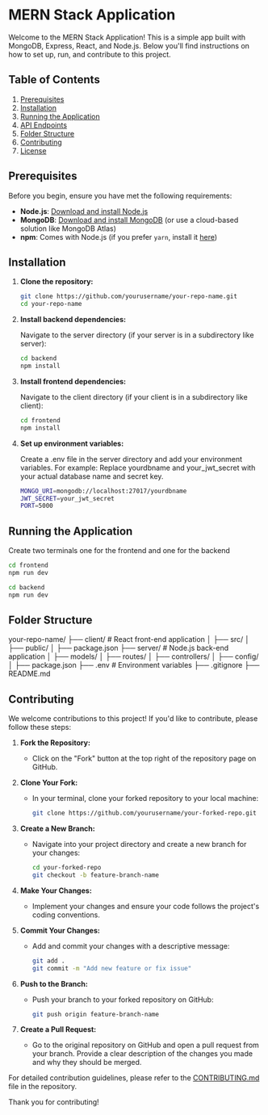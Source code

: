 # MERN Stack Application

Welcome to the MERN Stack Application! This is a simple app built with MongoDB, Express, React, and Node.js. Below you'll find instructions on how to set up, run, and contribute to this project.

## Table of Contents

1. [Prerequisites](#prerequisites)
2. [Installation](#installation)
3. [Running the Application](#running-the-application)
4. [API Endpoints](#api-endpoints)
5. [Folder Structure](#folder-structure)
6. [Contributing](#contributing)
7. [License](#license)

## Prerequisites

Before you begin, ensure you have met the following requirements:

- **Node.js**: [Download and install Node.js](https://nodejs.org/)
- **MongoDB**: [Download and install MongoDB](https://www.mongodb.com/try/download/community) (or use a cloud-based solution like MongoDB Atlas)
- **npm**: Comes with Node.js (if you prefer `yarn`, install it [here](https://classic.yarnpkg.com/en/docs/install/))

## Installation

1. **Clone the repository:**

   ```bash
   git clone https://github.com/yourusername/your-repo-name.git
   cd your-repo-name
   ```

2. **Install backend dependencies:**

   Navigate to the server directory (if your server is in a subdirectory like server):

   ```bash
   cd backend
   npm install
   ```

3. **Install frontend dependencies:**

   Navigate to the client directory (if your client is in a subdirectory like client):

   ```bash
   cd frontend
   npm install
   ```

4. **Set up environment variables:**

   Create a .env file in the server directory and add your environment variables. For example:
   Replace yourdbname and your_jwt_secret with your actual database name and secret key.

   ```bash
   MONGO_URI=mongodb://localhost:27017/yourdbname
   JWT_SECRET=your_jwt_secret
   PORT=5000
   ```

## Running the Application

  Create two terminals one for the frontend and one for the backend

   ```bash
   cd frontend
   npm run dev
   ```

   ```bash
   cd backend
   npm run dev
   ```
   
## Folder Structure

  your-repo-name/
  ├── client/          # React front-end application
  │   ├── src/
  │   ├── public/
  │   ├── package.json
  ├── server/          # Node.js back-end application
  │   ├── models/
  │   ├── routes/
  │   ├── controllers/
  │   ├── config/
  │   ├── package.json
  ├── .env             # Environment variables
  ├── .gitignore
  ├── README.md



  ## Contributing

We welcome contributions to this project! If you'd like to contribute, please follow these steps:

1. **Fork the Repository:**
   - Click on the "Fork" button at the top right of the repository page on GitHub.

2. **Clone Your Fork:**
   - In your terminal, clone your forked repository to your local machine:
     ```bash
     git clone https://github.com/yourusername/your-forked-repo.git
     ```

3. **Create a New Branch:**
   - Navigate into your project directory and create a new branch for your changes:
     ```bash
     cd your-forked-repo
     git checkout -b feature-branch-name
     ```

4. **Make Your Changes:**
   - Implement your changes and ensure your code follows the project's coding conventions.

5. **Commit Your Changes:**
   - Add and commit your changes with a descriptive message:
     ```bash
     git add .
     git commit -m "Add new feature or fix issue"
     ```

6. **Push to the Branch:**
   - Push your branch to your forked repository on GitHub:
     ```bash
     git push origin feature-branch-name
     ```

7. **Create a Pull Request:**
   - Go to the original repository on GitHub and open a pull request from your branch. Provide a clear description of the changes you made and why they should be merged.

For detailed contribution guidelines, please refer to the [CONTRIBUTING.md](CONTRIBUTING.md) file in the repository.

Thank you for contributing!


